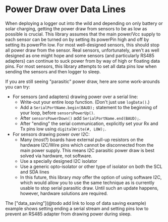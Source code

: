 # Power Draw over Data Lines<!--! {#page_power_parasites} -->

When deploying a logger out into the wild and depending on only battery or solar charging, getting the power draw from sensors to be as low as possible is crucial.
This library assumes that the main power/Vcc supply to each sensor can be turned on by setting its powerPin high and off by setting its powerPin low.
For most well-designed sensors, this should stop all power draw from the sensor.
Real sensors, unfortunately, aren't as well designed as one might hope and some sensors (and particularly RS485 adapters) can continue to suck power from by way of high or floating data pins.
For most sensors, this library attempts to set all data pins low when sending the sensors and then logger to sleep.

If you are still seeing "parasitic" power draw, here are some work-arounds you can try:

- For sensors (and adapters) drawing power over a serial line:
  - Write-out your entire loop function.
(Don't just use `logData()`.)
  - Add a `SerialPortName.begin(BAUD);` statement to the beginning of your loop, before `sensorsPowerUp()`.
  - After `sensorsPowerDown()` add `SerialPortName.end(BAUD);`.
  - After "ending" the serial communication, explicitly set your Rx and Tx pins low using `digitalWrite(#, LOW);`.
- For sensors drawing power over I2C:
  - Many (most?) boards have external pull-up resistors on the hardware I2C/Wire pins which cannot be disconnected from the main power supply.
This means I2C parasitic power draw is best solved via hardware, not software.
  - Use a specially designed I2C isolator
  - Use a generic opto-isolator or other type of isolator on both the SCL and SDA lines
  - In this future, this library _may_ offer the option of using software I2C, which would allow you to use the same technique as is currently usable to stop serial parasitic draw.
Until such an update happens, however, hardware solutions are required.

The ["data_saving"](@todo add link to loop of data saving example) example shows setting ending a serial stream and setting pins low to prevent an RS485 adapter from drawing power during sleep.

